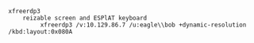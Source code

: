	xfreerdp3
		reizable screen and ESPlAT keyboard
			 xfreerdp3 /v:10.129.86.7 /u:eagle\\bob +dynamic-resolution /kbd:layout:0x080A